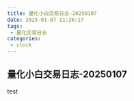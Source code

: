 ```yaml
---
title: 量化小白交易日志-20250107
date: 2025-01-07 11:26:17
tags:
 - 量化交易日志
categories: 
 - stock
---
```


## 量化小白交易日志-20250107
test
